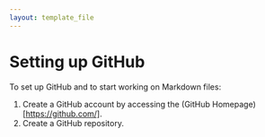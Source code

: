 ```yaml
---
layout: template_file
---
```


# Setting up GitHub

To set up GitHub and to start working on Markdown files:
1. Create a GitHub account by accessing the (GitHub Homepage)[https://github.com/].
2. Create a GitHub repository.
